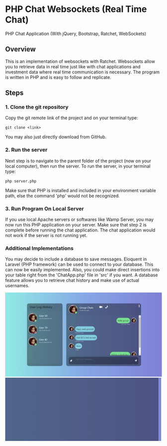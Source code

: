 # PHP Chat Websockets (Real Time Chat)
PHP Chat Application (With jQuery, Bootstrap, Ratchet, WebSockets)

## Overview
This is an implementation of websockets with Ratchet. Websockets allow you to retrieve data in real time just like with chat applications and investment data where real time communication is necessary.
The program is written in PHP and is easy to follow and replicate. 

## Steps

### 1. Clone the git repository 
Copy the git remote link of the project and on your terminal type:

    git clone <link>
    
You may also just directly download from GitHub.

### 2. Run the server
Next step is to navigate to the parent folder of the project (now on your local computer), then run the server.
To run the server, in your terminal type:

    php server.php 

Make sure that PHP is installed and included in your environment variable path, else the command 'php' would not be recognized.

### 3. Run Program On Local Server
If you use local Apache servers or softwares like Wamp Server, you may now run this PHP application on your server. Make sure that step 2 is complete before running the chat application.
The chat application would not work if the server is not running yet.

### Additional Implementations

You may decide to include a database to save messages. Eloquent in Laravel (PHP framework) can be used to connect to your database. This can now be easily implemented. 
Also, you could make direct insertions into your table right from the 'ChatApp.php' file in 'src' if you want. A database feature allows you to retrieve chat history and make use of actual usernames.

<img src="chat_image.jpg">

<img src="websocket.gif">
